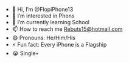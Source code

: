 - 👋 Hi, I’m @FlopiPhone13
- 👀 I’m interested in Phons
- 🌱 I’m currently learning School
- 📫 How to reach me Rebuts15@hotmail.com
- 😄 Pronouns: He/Him/His
- ⚡ Fun fact: Every iPhone is a Flagship
- 😭 Single💀
<!---
FlopiPhone13/FlopiPhone13 is a ✨ special ✨ repository because its `README.md` (this file) appears on your GitHub profile.
You can click the Preview link to take a look at your changes.
--->
